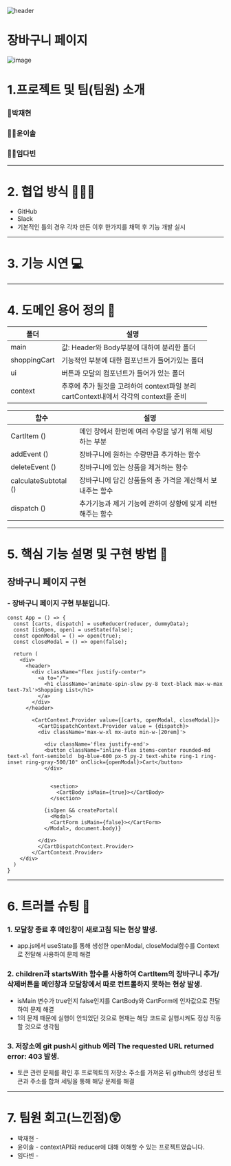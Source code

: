 ![header](https://capsule-render.vercel.app/api?type=slice&color=auto&height=300&section=header&text=Shopping%20Cart&fontSize=90)




#  장바구니 페이지
![image](https://github.com/woorifisa-service-dev-2nd/frontend-3rd-shoppingCart/assets/79794772/2b542f28-2a7a-4648-9b8f-c92fed8cf859)


# 1.프로젝트 및 팀(팀원) 소개 
### 🤵박재현
### 👩‍💼윤이솔
### 👩‍🎓임다빈

---

# 2. 협업 방식 👩‍👦‍👦
- GitHub
- Slack
- 기본적인 틀의 경우 각자 만든 이후 한가지를 채택 후 기능 개발 실시 

---
  
# 3. 기능 시연 💻

---

# 4. 도메인 용어 정의 📒
| 폴더 | 설명 |
| --------- | --------------------------------------------------------------- |
| main |  값: Header와 Body부분에 대하여 분리한 폴더 |
| shoppingCart | 기능적인 부분에 대한 컴포넌트가 들어가있는 폴더 |
| ui | 버튼과 모달의 컴포넌트가 들어가 있는 폴더 |
| context | 추후에 추가 될것을 고려하여 context파일 분리 <br /> cartContext내에서 각각의 context를 준비 |

| 함수 | 설명 |
| --------- | --------------------------------------------------------------- |
| CartItem () |  메인 창에서 한번에 여러 수량을 넣기 위해 세팅 하는 부분 |
| addEvent () | 장바구니에 원하는 수량만큼 추가하는 함수 |
| deleteEvent  () | 장바구니에 있는 상품을 제거하는 함수 |
| calculateSubtotal  () | 장바구니에 담긴 상품들의 총 가격을 계산해서 보내주는 함수 |
| dispatch  () |  추가기능과 제거 기능에 관하여 상황에 맞게 리턴해주는 함수 |



---
 
# 5. 핵심 기능 설명 및 구현 방법 📃

## 장바구니 페이지 구현
### - 장바구니 페이지 구현 부분입니다.

```react
const App = () => {
  const [carts, dispatch] = useReducer(reducer, dummyData);
  const [isOpen, open] = useState(false);
  const openModal = () => open(true);
  const closeModal = () => open(false);

  return (
    <div>
      <header>
        <div className="flex justify-center">
          <a to="/">
            <h1 className='animate-spin-slow py-8 text-black max-w-max text-7xl'>Shopping List</h1>
          </a>
        </div>
      </header>
      
        <CartContext.Provider value={[carts, openModal, closeModal]}>
          <CartDispatchContext.Provider value = {dispatch}>
          <div className='max-w-xl mx-auto min-w-[20rem]'>

            <div className='flex justify-end'>
            <button className="inline-flex items-center rounded-md text-xl font-semibold  bg-blue-600 px-5 py-2 text-white ring-1 ring-inset ring-gray-500/10" onClick={openModal}>Cart</button>
            </div>
            

              <section>
                <CartBody isMain={true}></CartBody>
              </section>
            
            {isOpen && createPortal(
              <Modal>
              <CartForm isMain={false}></CartForm>
            </Modal>, document.body)}

          </div>
          </CartDispatchContext.Provider>
        </CartContext.Provider>
    </div>
  )
}
```



---

# 6. 트러블 슈팅 💢
### 1. 모달창 종료 후 메인창이 새로고침 되는 현상 발생.<br />
 - app.js에서 useState를 통해 생성한 openModal, closeModal함수를 Context로 전달해 사용하여 문제 해결

### 2. children과 startsWith 함수를 사용하여 CartItem의 장바구니 추가/삭제버튼을 메인창과 모달창에서 따로 컨트롤하지 못하는 현상 발생.<br />
 - isMain 변수가 true인지 false인지를 CartBody와 CartForm에 인자값으로 전달하여 문제 해결
 - 1의 문제 때문에 실행이 안되었던 것으로 현재는 해당 코드로 실행시켜도 정상 작동할 것으로 생각됨

### 3. 저장소에 git push시 github 에러 The requested URL returned error: 403 발생.<br />
 - 토큰 관련 문제를 확인 후 프로젝트의 저장소 주소를 가져온 뒤 github의 생성된 토큰과 주소를 합쳐 세팅을 통해 해당 문제를 해결
   
  


---
  
# 7. 팀원 회고(느낀점)😲
- 박재현 - 
- 윤이솔 - contextAPI와 reducer에 대해 이해할 수 있는 프로젝트였습니다.
- 임다빈 - 

